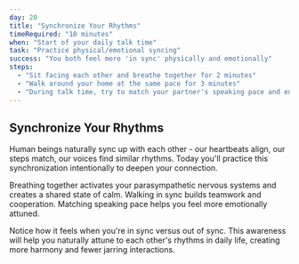 ```yaml
---
day: 20
title: "Synchronize Your Rhythms"
timeRequired: "10 minutes"
when: "Start of your daily talk time"
task: "Practice physical/emotional syncing"
success: "You both feel more 'in sync' physically and emotionally"
steps:
  - "Sit facing each other and breathe together for 2 minutes"
  - "Walk around your home at the same pace for 3 minutes"
  - "During talk time, try to match your partner's speaking pace and energy"
---
```


## Synchronize Your Rhythms

Human beings naturally sync up with each other - our heartbeats align, our steps match, our voices find similar rhythms. Today you'll practice this synchronization intentionally to deepen your connection.

Breathing together activates your parasympathetic nervous systems and creates a shared state of calm. Walking in sync builds teamwork and cooperation. Matching speaking pace helps you feel more emotionally attuned.

Notice how it feels when you're in sync versus out of sync. This awareness will help you naturally attune to each other's rhythms in daily life, creating more harmony and fewer jarring interactions.